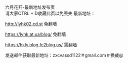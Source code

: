 六月花开-最新地址发布页</br>请大家CTRL + D收藏此页以免丢失
最新地址：

http://lyhk02.cd.st 免翻墙

https://lyhk.at.ua/blog/ 免翻墙

https://hkly.blog.fc2blog.us/ 需翻墙

发送邮件获取最新地址：zxcvassd1122＃gmail.com＃换成@
